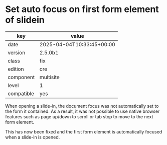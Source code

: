 [//]: # (werk v2)
# Set auto focus on first form element of slidein

key        | value
---------- | ---
date       | 2025-04-04T10:33:45+00:00
version    | 2.5.0b1
class      | fix
edition    | cre
component  | multisite
level      | 1
compatible | yes

When opening a slide-in, the document focus was not automatically set to the form it contained.
As a result, it was not possible to use native browser features such as page up/down to scroll or tab stop to move to the next form element.

This has now been fixed and the first form element is automatically focused when a slide-in is opened.
